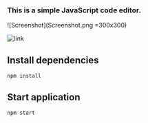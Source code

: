 

### This is a simple JavaScript code editor.

![Screenshot](Screenshot.png =300x300)

![link](https://react-code-editor-inky.vercel.app/)

## Install dependencies

```
npm install
```

## Start application

```
npm start
```
